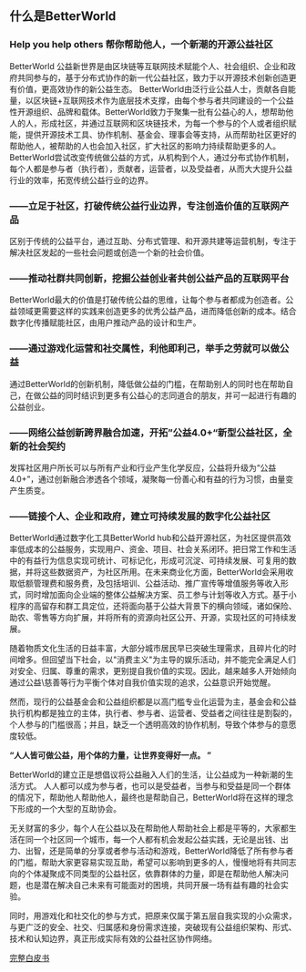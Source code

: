 ## 什么是BetterWorld
### Help you help others 帮你帮助他人，一个新潮的开源公益社区
BetterWorld 公益新世界是由区块链等互联网技术赋能个人、社会组织、企业和政府共同参与的，基于分布式协作的新一代公益社区，致力于以开源技术创新创造更有价值，更高效协作的新公益生态。
BetterWorld由泛行业公益人士，贡献各自能量，以区块链+互联网技术作为底层技术支撑，由每个参与者共同建设的一个公益性开源组织、品牌和载体。BetterWorld致力于聚集一批有公益心的人，想帮助他人的人，形成社区，并通过互联网和区块链技术，为每一个参与的个人或者组织赋能，提供开源技术工具、协作机制、基金会、理事会等支持，从而帮助社区更好的帮助他人，被帮助的人也会加入社区，扩大社区的影响力持续帮助更多的人。 BetterWorld尝试改变传统做公益的方式，从机构到个人，通过分布式协作机制，每个人都是参与者（执行者），贡献者，运营者，以及受益者，从而大大提升公益行业的效率，拓宽传统公益行业的边界。

### ——立足于社区，打破传统公益行业边界，专注创造价值的互联网产品
区别于传统的公益平台，通过互助、分布式管理、和开源共建等运营机制，专注于解决社区发起的一些社会问题或创造一个新的社会价值。

### ——推动社群共同创新，挖掘公益创业者共创公益产品的互联网平台
BetterWorld最大的价值是打破传统公益的思维，让每个参与者都成为创造者。公益领域更需要这样的实践来创造更多的优秀公益产品，进而降低创新的成本。结合数字化传播赋能社区，由用户推动产品的设计和生产。

### ——通过游戏化运营和社交属性，利他即利己，举手之劳就可以做公益
通过BetterWorld的创新机制，降低做公益的门槛，在帮助别人的同时也在帮助自己，在做公益的同时结识到更多有公益心的志同道合的朋友，并可一起进行有趣的公益创业。

### ——网络公益创新跨界融合加速，开拓”公益4.0+“新型公益社区，全新的社会契约
发挥社区用户所长可以与所有产业和行业产生化学反应，公益将升级为“公益4.0+”，通过创新融合渗透各个领域，凝聚每一份善心和有益的行为习惯，由量变产生质变。

### ——链接个人、企业和政府，建立可持续发展的数字化公益社区
BetterWorld通过数字化工具BetterWorld hub和公益开源社区，为社区提供高效率低成本的公益服务，实现用户、资金、项目、社会关系闭环。把日常工作和生活中的有益行为信息实现可统计、可标记化，形成可沉淀、可持续发展、可复用的数据，并将这些数据资产，为社区所用。在未来商业化方面，BetterWorld会采用收取低额管理费和服务费，及包括培训、公益活动、推广宣传等增值服务等收入形式，同时增加面向企业端的整体公益解决方案、员工参与计划等收入方式。基于小程序的高留存和群工具定位，还将面向基于公益大背景下的横向领域，诸如保险、助农、零售等方向扩展，并将所有的资源向社区公开、开源，实现社区的可持续发展。

随着物质文化生活的日益丰富，大部分城市居民早已突破生理需求，且碎片化的时间增多。但回望当下社会，以"消费主义"为主导的娱乐活动，并不能完全满足人们对安全、归属、尊重的需求，更别提自我价值的实现。因此，越来越多人开始倾向通过公益\慈善等行为平衡个体对自我价值实现的追求，公益意识开始觉醒。

然而，现行的公益基金会和公益组织都是以高门槛专业化运营为主，基金会和公益执行机构都是独立的主体，执行者、参与者、运营者、受益者之间往往是割裂的，个人参与的门槛很高；并且，缺乏一个透明高效的协作机制，导致个体参与的意愿度较低。

**“人人皆可做公益，用个体的力量，让世界变得好一点。 ”** 
    
BetterWorld的建立正是想倡议将公益融入人们的生活，让公益成为一种新潮的生活方式。 
人人都可以成为参与者，也可以是受益者，当参与和受益是同一个群体的情况下，帮助他人帮助他人，最终也是帮助自己，BetterWorld将在这样的理念下形成的一个大型的互助协会。 

无关财富的多少，每个人在公益以及在帮助他人帮助社会上都是平等的，大家都生活在同一个社区同一个城市，每一个人都有机会发起公益实践，无论是出钱、出力、出智，还是简单的分享或者参与活动和游戏，BetterWorld降低了所有参与者的门槛，帮助大家更容易实现互助，希望可以影响到更多的人，慢慢地将有共同志向的个体凝聚成不同类型的公益社区，依靠群体的力量，即是在帮助他人解决问题，也是潜在解决自己未来有可能面对的困境，共同开展一场有益有趣的社会实验。 

同时，用游戏化和社交化的参与方式，把原来仅属于第五层自我实现的小众需求，与更广泛的安全、社交、归属感和身份需求连接，突破现有公益组织架构、形式、技术和认知边界，真正形成实际有效的公益社区协作网络。

[完整白皮书](https://github.com/better-world-labs/BetterWorld)
